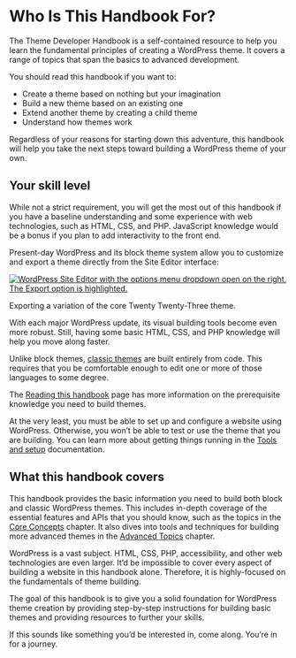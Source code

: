 # Who Is This Handbook For?

The Theme Developer Handbook is a self-contained resource to help you learn the fundamental principles of creating a WordPress theme. It covers a range of topics that span the basics to advanced development.

You should read this handbook if you want to:

*   Create a theme based on nothing but your imagination
*   Build a new theme based on an existing one
*   Extend another theme by creating a child theme
*   Understand how themes work 

Regardless of your reasons for starting down this adventure, this handbook will help you take the next steps toward building a WordPress theme of your own.

## Your skill level

While not a strict requirement, you will get the most out of this handbook if you have a baseline understanding and some experience with web technologies, such as HTML, CSS, and PHP. JavaScript knowledge would be a bonus if you plan to add interactivity to the front end.

Present-day WordPress and its block theme system allow you to customize and export a theme directly from the Site Editor interface:

[![WordPress Site Editor with the options menu dropdown open on the right. The Export option is highlighted.](https://i0.wp.com/developer.wordpress.org/files/2023/11/twenty-twenty-three-export.jpg?resize=2400%2C1250&ssl=1)](https://i0.wp.com/developer.wordpress.org/files/2023/11/twenty-twenty-three-export.jpg?ssl=1)

Exporting a variation of the core Twenty Twenty-Three theme.

With each major WordPress update, its visual building tools become even more robust. Still, having some basic HTML, CSS, and PHP knowledge will help you move along faster.

Unlike block themes, [classic themes](https://developer.wordpress.org/themes/classic-themes/) are built entirely from code. This requires that you be comfortable enough to edit one or more of those languages to some degree.

The [Reading this handbook](https://developer.wordpress.org/themes/getting-started/reading-this-handbook/) page has more information on the prerequisite knowledge you need to build themes.

At the very least, you must be able to set up and configure a website using WordPress. Otherwise, you won’t be able to test or use the theme that you are building. You can learn more about getting things running in the [Tools and setup](https://developer.wordpress.org/themes/getting-started/tools-and-setup/) documentation.

## What this handbook covers

This handbook provides the basic information you need to build both block and classic WordPress themes. This includes in-depth coverage of the essential features and APIs that you should know, such as the topics in the [Core Concepts](https://developer.wordpress.org/themes/core-concepts/) chapter. It also dives into tools and techniques for building more advanced themes in the [Advanced Topics](https://developer.wordpress.org/themes/advanced-topics/) chapter.

WordPress is a vast subject. HTML, CSS, PHP, accessibility, and other web technologies are even larger. It’d be impossible to cover every aspect of building a website in this handbook alone. Therefore, it is highly-focused on the fundamentals of theme building.

The goal of this handbook is to give you a solid foundation for WordPress theme creation by providing step-by-step instructions for building basic themes and providing resources to further your skills.

If this sounds like something you’d be interested in, come along. You’re in for a journey.